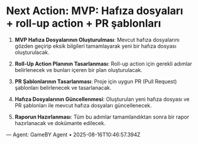 # Next Action: MVP: Hafıza dosyaları + roll-up action + PR şablonları

1. **MVP Hafıza Dosyalarının Oluşturulması**: Mevcut hafıza dosyalarını gözden geçirip eksik bilgileri tamamlayarak yeni bir hafıza dosyası oluşturulacak.

2. **Roll-Up Action Planının Tasarlanması**: Roll-up action için gerekli adımlar belirlenecek ve bunları içeren bir plan oluşturulacak.

3. **PR Şablonlarının Tasarlanması**: Proje için uygun PR (Pull Request) şablonları belirlenecek ve tasarlanacak.

4. **Hafıza Dosyalarının Güncellenmesi**: Oluşturulan yeni hafıza dosyası ve PR şablonları ile mevcut hafıza dosyaları güncellenecek.

5. **Raporun Hazırlanması**: Tüm bu adımlar tamamlandıktan sonra bir rapor hazırlanacak ve dokümante edilecek.

— Agent: GameBY Agent • 2025-08-16T10:46:57.394Z
